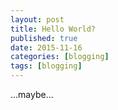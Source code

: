 ```yaml
---
layout: post
title: Hello World?
published: true
date: 2015-11-16
categories: [blogging]
tags: [blogging]
---
```


...maybe...
